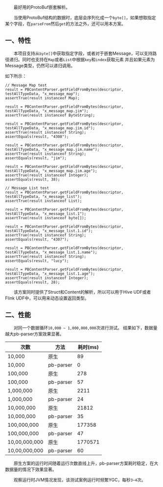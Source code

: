 　　最好用的ProtoBuf嵌套解析。

　　当使用ProtoBuf结构的数据时，底层会序列化成一个`byte[]`，如果想取指定某个字段，在`parseFrom`然后`get`的方法之外，还可以用本方案。

## 一、特性

　　本项目支持从`byte[]`中获取指定字段，或者对于嵌套Message，可以支持路径递归。同时也支持在`Map`或者`List`中根据`key`和`index`获取元素
并且如果元素为Message类型，仍然可以递归调用。

如下所示：

```
// Message Map test
result = PBContentParser.getFieldFromBytes(descriptor, testAllTypeData, "x_message_map");
assertTrue(result instanceof Map);

result = PBContentParser.getFieldFromBytes(descriptor, testAllTypeData, "x_message_map.jim");
assertTrue(result instanceof ByteString);

result = PBContentParser.getFieldFromBytes(descriptor, testAllTypeData, "x_message_map.jim.id");
assertTrue(result instanceof String);
assertEquals(result, "4308");

result = PBContentParser.getFieldFromBytes(descriptor, testAllTypeData, "x_message_map.jim.name");
assertTrue(result instanceof String);
assertEquals(result, "jim");

result = PBContentParser.getFieldFromBytes(descriptor, testAllTypeData, "x_message_map.jim.age");
assertTrue(result instanceof Integer);
assertEquals(result, 38);

// Message List test
result = PBContentParser.getFieldFromBytes(descriptor, testAllTypeData, "x_message_list");
assertTrue(result instanceof List);

result = PBContentParser.getFieldFromBytes(descriptor, testAllTypeData, "x_message_list.1");
assertTrue(result instanceof byte[]);

result = PBContentParser.getFieldFromBytes(descriptor, testAllTypeData, "x_message_list.1.id");
assertTrue(result instanceof String);
assertEquals(result, "4307");

result = PBContentParser.getFieldFromBytes(descriptor, testAllTypeData, "x_message_list.1.name");
assertTrue(result instanceof String);
assertEquals(result, "lucy");

result = PBContentParser.getFieldFromBytes(descriptor, testAllTypeData, "x_message_list.1.age");
assertTrue(result instanceof Integer);
assertEquals(result, 28);
```

　　该方案同时提供了Struct和Content的解析，所以可以用于Hive UDF或者Flink UDF中，可以用来动态设置返回类型。

## 二、性能

　　对同一个数据循环`10,000 ~ 1,000,000,000`次进行测试。
结果如下，数据量越大pb-parser方案效果显著。

|  次数 |  方法 | 耗时(ms) |
| ---- | ---- | ---- |
| 10,000 | 原生 | 89 |
| 10,000 | pb-parser | 0 |
| 100,000 | 原生 | 278 |
| 100,000 | pb-parser | 57 |
| 1,000,000 | 原生 | 2211 |
| 1,000,000 | pb-parser | 24 |
| 10,000,000 | 原生 | 21812 |
| 10,000,000 | pb-parser | 35 |
| 100,000,000 | 原生 | 177358 |
| 100,000,000 | pb-parser | 47 |
| 10,00,000,000 | 原生 | 1770571 |
| 10,00,000,000 | pb-parser | 60 |

　　原生方案的运行时间随着运行次数直线上升，pb-parser方案耗时稳定，在大数据量的情况下效果显著。

　　观察运行时JVM情况发现，该测试案例运行时频繁YGC，每秒`3~4`次。